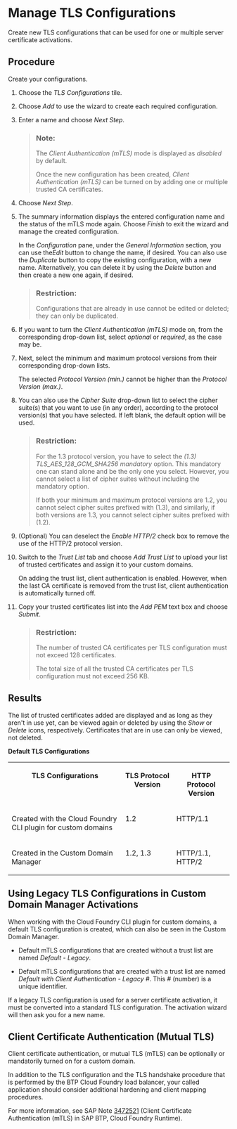 <!-- loioe696d4548d3a40dbbf8b9868e8b4af53 -->

# Manage TLS Configurations

Create new TLS configurations that can be used for one or multiple server certificate activations.



## Procedure

Create your configurations.

1.  Choose the *TLS Configurations* tile.

2.  Choose *Add* to use the wizard to create each required configuration.

3.  Enter a name and choose *Next Step*.

    > ### Note:  
    > The *Client Authentication \(mTLS\)* mode is displayed as *disabled* by default.
    > 
    > Once the new configuration has been created, *Client Authentication \(mTLS\)* can be turned on by adding one or multiple trusted CA certificates.

4.  Choose *Next Step*.

5.  The summary information displays the entered configuration name and the status of the mTLS mode again. Choose *Finish* to exit the wizard and manage the created configuration.

    In the *Configuration* pane, under the *General Information* section, you can use the*Edit* button to change the name, if desired. You can also use the *Duplicate* button to copy the existing configuration, with a new name. Alternatively, you can delete it by using the *Delete* button and then create a new one again, if desired.

    > ### Restriction:  
    > Configurations that are already in use cannot be edited or deleted; they can only be duplicated.

6.  If you want to turn the *Client Authentication \(mTLS\)* mode on, from the corresponding drop-down list, select *optional* or *required*, as the case may be.

7.  Next, select the minimum and maximum protocol versions from their corresponding drop-down lists.

    The selected *Protocol Version \(min.\)* cannot be higher than the *Protocol Version \(max.\)*.

8.  You can also use the *Cipher Suite* drop-down list to select the cipher suite\(s\) that you want to use \(in any order\), according to the protocol version\(s\) that you have selected. If left blank, the default option will be used.

    > ### Restriction:  
    > For the 1.3 protocol version, you have to select the *\(1.3\) TLS\_AES\_128\_GCM\_SHA256 mandatory* option. This mandatory one can stand alone and be the only one you select. However, you cannot select a list of cipher suites without including the mandatory option.
    > 
    > If both your minimum and maximum protocol versions are 1.2, you cannot select cipher suites prefixed with \(1.3\), and similarly, if both versions are 1.3, you cannot select cipher suites prefixed with \(1.2\).

9.  \(Optional\) You can deselect the *Enable HTTP/2* check box to remove the use of the HTTP/2 protocol version.
10. Switch to the *Trust List* tab and choose *Add Trust List* to upload your list of trusted certificates and assign it to your custom domains.

    On adding the trust list, client authentication is enabled. However, when the last CA certificate is removed from the trust list, client authentication is automatically turned off.

11. Copy your trusted certificates list into the *Add PEM* text box and choose *Submit*.

    > ### Restriction:  
    > The number of trusted CA certificates per TLS configuration must not exceed 128 certificates.
    > 
    > The total size of all the trusted CA certificates per TLS configuration must not exceed 256 KB.




<a name="loioe696d4548d3a40dbbf8b9868e8b4af53__result_kbn_vhr_qpb"/>

## Results

The list of trusted certificates added are displayed and as long as they aren't in use yet, can be viewed again or deleted by using the *Show* or *Delete* icons, respectively. Certificates that are in use can only be viewed, not deleted.

**Default TLS Configurations**


<table>
<tr>
<th valign="top">

TLS Configurations

</th>
<th valign="top">

TLS Protocol Version

</th>
<th valign="top">

HTTP Protocol Version

</th>
</tr>
<tr>
<td valign="top">

Created with the Cloud Foundry CLI plugin for custom domains

</td>
<td valign="top">

1.2

</td>
<td valign="top">

HTTP/1.1

</td>
</tr>
<tr>
<td valign="top">

Created in the Custom Domain Manager

</td>
<td valign="top">

1.2, 1.3

</td>
<td valign="top">

HTTP/1.1, HTTP/2

</td>
</tr>
</table>

<a name="reference_jb3_ys1_3vb"/>

<!-- reference\_jb3\_ys1\_3vb -->

## Using Legacy TLS Configurations in Custom Domain Manager Activations

When working with the Cloud Foundry CLI plugin for custom domains, a default TLS configuration is created, which can also be seen in the Custom Domain Manager.



-   Default mTLS configurations that are created without a trust list are named *Default - Legacy*.

-   Default mTLS configurations that are created with a trust list are named *Default with Client Authentication - Legacy \#*. This \# \(number\) is a unique identifier.


If a legacy TLS configuration is used for a server certificate activation, it must be converted into a standard TLS configuration. The activation wizard will then ask you for a new name.

<a name="reference_ofm_vr2_sbc"/>

<!-- reference\_ofm\_vr2\_sbc -->

## Client Certificate Authentication \(Mutual TLS\)

Client certificate authentication, or mutual TLS \(mTLS\) can be optionally or mandatorily turned on for a custom domain.



In addition to the TLS configuration and the TLS handshake procedure that is performed by the BTP Cloud Foundry load balancer, your called application should consider additional hardening and client mapping procedures.

For more information, see SAP Note [3472521](https://me.sap.com/notes/3472521) \(Client Certificate Authentication \(mTLS\) in SAP BTP, Cloud Foundry Runtime\).

